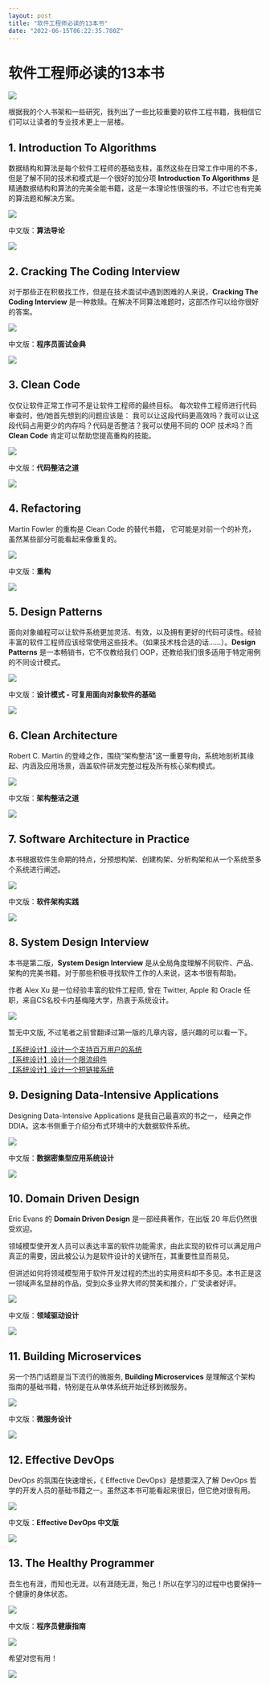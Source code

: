 ```yaml
---
layout: post
title: "软件工程师必读的13本书"
date: "2022-06-15T06:22:35.780Z"
---
```

软件工程师必读的13本书
============

![](https://blog-1259586045.cos.ap-shanghai.myqcloud.com/clipboard_20220614_120526.png)

根据我的个人书架和一些研究，我列出了一些比较重要的软件工程书籍，我相信它们可以让读者的专业技术更上一层楼。

1\. Introduction To Algorithms
------------------------------

数据结构和算法是每个软件工程师的基础支柱，虽然这些在日常工作中用的不多，但是了解不同的技术和模式是一个很好的加分项 **Introduction To Algorithms** 是精通数据结构和算法的完美全能书籍，这是一本理论性很强的书，不过它也有完美的算法题和解决方案。

![](https://blog-1259586045.cos.ap-shanghai.myqcloud.com/clipboard_20220614_015602.png)

中文版：**算法导论**

![](https://blog-1259586045.cos.ap-shanghai.myqcloud.com/clipboard_20220614_020033.png)

2\. Cracking The Coding Interview
---------------------------------

对于那些正在积极找工作，但是在技术面试中遇到困难的人来说，**Cracking The Coding Interview** 是一种救赎。在解决不同算法难题时，这部杰作可以给你很好的答案。

![](https://blog-1259586045.cos.ap-shanghai.myqcloud.com/clipboard_20220614_021210.png)

中文版：**程序员面试金典**

![](https://blog-1259586045.cos.ap-shanghai.myqcloud.com/clipboard_20220614_020924.png)

3\. Clean Code
--------------

仅仅让软件正常工作可不是让软件工程师的最终目标。 每次软件工程师进行代码审查时，他/她首先想到的问题应该是： 我可以让这段代码更高效吗？我可以让这段代码占用更少的内存吗？代码是否整洁？我可以使用不同的 OOP 技术吗？而 **Clean Code** 肯定可以帮助您提高重构的技能。

![](https://blog-1259586045.cos.ap-shanghai.myqcloud.com/clipboard_20220614_023658.png)

中文版：**代码整洁之道**

![](https://blog-1259586045.cos.ap-shanghai.myqcloud.com/clipboard_20220614_023957.png)

4\. Refactoring
---------------

Martin Fowler 的重构是 Clean Code 的替代书籍， 它可能是对前一个的补充，虽然某些部分可能看起来像重复的。

![](https://blog-1259586045.cos.ap-shanghai.myqcloud.com/clipboard_20220614_024956.png)

中文版：**重构**

![](https://blog-1259586045.cos.ap-shanghai.myqcloud.com/clipboard_20220614_025128.png)

5\. Design Patterns
-------------------

面向对象编程可以让软件系统更加灵活、有效，以及拥有更好的代码可读性。经验丰富的软件工程师应该经常使用这些技术。（如果技术栈合适的话……）。**Design Patterns** 是一本畅销书，它不仅教给我们 OOP，还教给我们很多适用于特定用例的不同设计模式。

![](https://blog-1259586045.cos.ap-shanghai.myqcloud.com/clipboard_20220614_031628.png)

中文版：**设计模式 - 可复用面向对象软件的基础**

![](https://blog-1259586045.cos.ap-shanghai.myqcloud.com/clipboard_20220614_035110.png)

6\. Clean Architecture
----------------------

Robert C. Martin 的登峰之作，围绕“架构整洁”这一重要导向，系统地剖析其缘起、内涵及应用场景，涵盖软件研发完整过程及所有核心架构模式。

![](https://blog-1259586045.cos.ap-shanghai.myqcloud.com/clipboard_20220614_035921.png)

中文版：**架构整洁之道**

![](https://blog-1259586045.cos.ap-shanghai.myqcloud.com/clipboard_20220614_035540.png)

7\. Software Architecture in Practice
-------------------------------------

本书根据软件生命期的特点，分预想构架、创建构架、分析构架和从一个系统至多个系统进行阐述。

![](https://blog-1259586045.cos.ap-shanghai.myqcloud.com/clipboard_20220614_040636.png)

中文版：**软件架构实践**

![](https://blog-1259586045.cos.ap-shanghai.myqcloud.com/clipboard_20220614_040542.png)

8\. System Design Interview
---------------------------

本书是第二版，**System Design Interview** 是从全局角度理解不同软件、产品、架构的完美书籍。对于那些积极寻找软件工作的人来说，这本书很有帮助。

作者 Alex Xu 是一位经验丰富的软件工程师, 曾在 Twitter, Apple 和 Oracle 任职，来自CS名校卡内基梅隆大学，热衷于系统设计。

![](https://blog-1259586045.cos.ap-shanghai.myqcloud.com/clipboard_20220614_042042.png)

暂无中文版, 不过笔者之前曾翻译过第一版的几章内容，感兴趣的可以看一下。

[【系统设计】设计一个支持百万用户的系统](https://www.cnblogs.com/myshowtime/p/16287193.html)  
[【系统设计】设计一个限流组件](https://www.cnblogs.com/myshowtime/p/16313623.html)  
[【系统设计】设计一个短链接系统](https://www.cnblogs.com/myshowtime/p/16316654.html)

9\. Designing Data-Intensive Applications
-----------------------------------------

Designing Data-Intensive Applications 是我自己最喜欢的书之一， 经典之作 DDIA。这本书侧重于介绍分布式环境中的大数据软件系统。

![](https://blog-1259586045.cos.ap-shanghai.myqcloud.com/clipboard_20220614_042257.png)

中文版：**数据密集型应用系统设计**

![](https://blog-1259586045.cos.ap-shanghai.myqcloud.com/clipboard_20220614_043043.png)

10\. Domain Driven Design
-------------------------

Eric Evans 的 **Domain Driven Design** 是一部经典著作，在出版 20 年后仍然很受欢迎。

领域模型使开发人员可以表达丰富的软件功能需求，由此实现的软件可以满足用户真正的需要，因此被公认为是软件设计的关键所在，其重要性显而易见。

但讲述如何将领域模型用于软件开发过程的杰出的实用资料却不多见。本书正是这一领域声名显赫的作品，受到众多业界大师的赞美和推介，广受读者好评。

![](https://blog-1259586045.cos.ap-shanghai.myqcloud.com/clipboard_20220614_043203.png)

中文版：**领域驱动设计**

![](https://blog-1259586045.cos.ap-shanghai.myqcloud.com/clipboard_20220614_043746.png)

11\. Building Microservices
---------------------------

另一个热门话题是当下流行的微服务, **Building Microservices** 是理解这个架构指南的基础书籍，特别是在从单体系统开始迁移到微服务。

![](https://blog-1259586045.cos.ap-shanghai.myqcloud.com/clipboard_20220614_044347.png)

中文版：**微服务设计**

![](https://blog-1259586045.cos.ap-shanghai.myqcloud.com/clipboard_20220614_045346.png)

12\. Effective DevOps
---------------------

DevOps 的氛围在快速增长，《 Effective DevOps》是想要深入了解 DevOps 哲学的开发人员的基础书籍之一。虽然这本书可能看起来很旧，但它绝对很有用。

![](https://blog-1259586045.cos.ap-shanghai.myqcloud.com/clipboard_20220614_050035.png)

中文版：**Effective DevOps 中文版**

![](https://blog-1259586045.cos.ap-shanghai.myqcloud.com/clipboard_20220614_050141.png)

13\. The Healthy Programmer
---------------------------

吾生也有涯，而知也无涯。以有涯随无涯，殆己！所以在学习的过程中也要保持一个健康的身体状态。

![](https://blog-1259586045.cos.ap-shanghai.myqcloud.com/clipboard_20220615_084427.png)

中文版：**程序员健康指南**

![](https://blog-1259586045.cos.ap-shanghai.myqcloud.com/clipboard_20220615_083626.png)

希望对您有用！

![](https://blog-1259586045.cos.ap-shanghai.myqcloud.com/xdfsdfds.png)